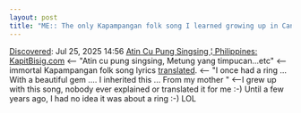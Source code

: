 ```yaml
---
layout: post
title: "ME:: The only Kapampangan folk song I learned growing up in Canada was this song. Bahay Kubo was the only Tagalog song I learned ; Atin Cu Pung Singsing ¦ Philippines: KapitBisig.com"
---
```

[Discovered](http://rolandtanglao.com/2020/07/29/p1-blogthis-checkvist-list-links-to-blog/): Jul 25, 2025 14:56 [Atin Cu Pung Singsing ¦ Philippines: KapitBisig.com](https://www.kapitbisig.com/philippines/folk-songs-atin-cu-pung-singsing_24.html) <-- "Atin cu pung singsing, Metung yang timpucan...etc" <--immortal Kapampangan folk song lyrics [translated](https://www.kapitbisig.com/philippines/folk-songs-atin-cu-pung-singsing-english-version_26.html). <-- "I once had a ring ... With a beautiful gem .... I inherited this ... From my mother " <--I grew up with this song, nobody ever explained or translated it for me :-) Until a few years ago, I had no idea it was about a ring :-) LOL

